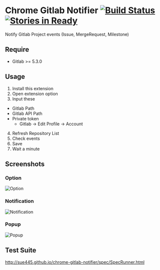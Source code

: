 # Chrome Gitlab Notifier [![Build Status](https://travis-ci.org/sue445/chrome-gitlab-notifier.png)](https://travis-ci.org/sue445/chrome-gitlab-notifier) [![Stories in Ready](https://badge.waffle.io/sue445/chrome-gitlab-notifier.png?label=ready)](https://waffle.io/sue445/chrome-gitlab-notifier)

Notify Gitlab Project events (Issue, MergeRequest, Milestone)

## Require
* Gitlab >= 5.3.0

## Usage
1. Install this extension
2. Open extension option
3. Input these
  * Gitlab Path
  * Gitlab API Path
  * Private token
     * Gitlab -> Edit Profile -> Account
4. Refresh Repository List
5. Check events
6. Save
7. Wait a minute

## Screenshots
### Option
![Option](https://f.cloud.github.com/assets/608755/1415697/52d0e646-3f18-11e3-96dc-c828a39e9316.png)

### Notification
![Notification](https://f.cloud.github.com/assets/608755/1415698/52d15d24-3f18-11e3-8a77-9d5b6fbece3e.png)

### Popup
![Popup](https://f.cloud.github.com/assets/608755/1415696/52cf060a-3f18-11e3-92ed-9d9c62482be1.png)

## Test Suite
http://sue445.github.io/chrome-gitlab-notifier/spec/SpecRunner.html
